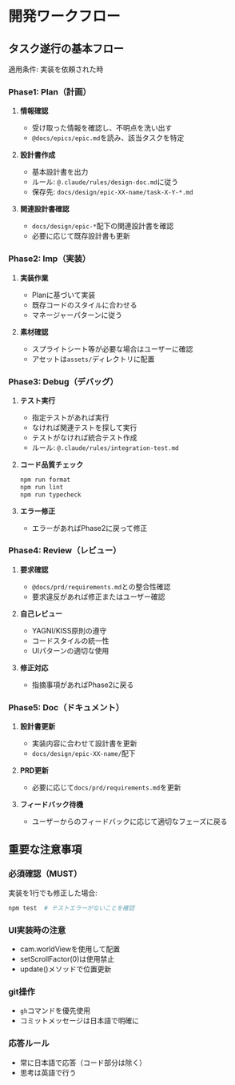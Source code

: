# 開発ワークフロー

## タスク遂行の基本フロー

適用条件: 実装を依頼された時

### Phase1: Plan（計画）
1. **情報確認**
   - 受け取った情報を確認し、不明点を洗い出す
   - `@docs/epics/epic.md`を読み、該当タスクを特定

2. **設計書作成**
   - 基本設計書を出力
   - ルール: `@.claude/rules/design-doc.md`に従う
   - 保存先: `docs/design/epic-XX-name/task-X-Y-*.md`

3. **関連設計書確認**
   - `docs/design/epic-*`配下の関連設計書を確認
   - 必要に応じて既存設計書も更新

### Phase2: Imp（実装）
1. **実装作業**
   - Planに基づいて実装
   - 既存コードのスタイルに合わせる
   - マネージャーパターンに従う

2. **素材確認**
   - スプライトシート等が必要な場合はユーザーに確認
   - アセットは`assets/`ディレクトリに配置

### Phase3: Debug（デバッグ）
1. **テスト実行**
   - 指定テストがあれば実行
   - なければ関連テストを探して実行
   - テストがなければ統合テスト作成
   - ルール: `@.claude/rules/integration-test.md`

2. **コード品質チェック**
   ```bash
   npm run format
   npm run lint
   npm run typecheck
   ```

3. **エラー修正**
   - エラーがあればPhase2に戻って修正

### Phase4: Review（レビュー）
1. **要求確認**
   - `@docs/prd/requirements.md`との整合性確認
   - 要求違反があれば修正またはユーザー確認

2. **自己レビュー**
   - YAGNI/KISS原則の遵守
   - コードスタイルの統一性
   - UIパターンの適切な使用

3. **修正対応**
   - 指摘事項があればPhase2に戻る

### Phase5: Doc（ドキュメント）
1. **設計書更新**
   - 実装内容に合わせて設計書を更新
   - `docs/design/epic-XX-name/`配下

2. **PRD更新**
   - 必要に応じて`docs/prd/requirements.md`を更新

3. **フィードバック待機**
   - ユーザーからのフィードバックに応じて適切なフェーズに戻る

## 重要な注意事項

### 必須確認（MUST）
実装を1行でも修正した場合:
```bash
npm test  # テストエラーがないことを確認
```

### UI実装時の注意
- cam.worldViewを使用して配置
- setScrollFactor(0)は使用禁止
- update()メソッドで位置更新

### git操作
- `gh`コマンドを優先使用
- コミットメッセージは日本語で明確に

### 応答ルール
- 常に日本語で応答（コード部分は除く）
- 思考は英語で行う